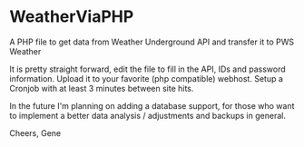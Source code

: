 # WeatherViaPHP
A PHP file to get data from Weather Underground API and transfer it to PWS Weather

It is pretty straight forward, edit the file to fill in the API, IDs and password information. 
Upload it to your favorite (php compatible) webhost.
Setup a Cronjob with at least 3 minutes between site hits.

In the future I'm planning on adding a database support, for those who want to implement a better 
data analysis / adjustments and backups in general.

Cheers,
Gene
